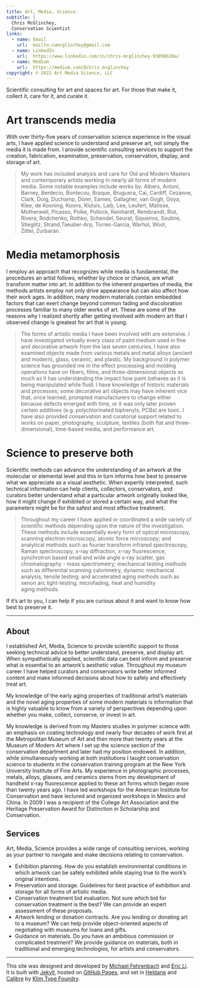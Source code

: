 ```yaml
---
title: Art, Media, Science.
subtitle: |
  Chris McGlinchey,
  Conservation Scientist
links:
  - name: Email
    url:  mailto:cwmcglinchey@gmail.com
  - name: LinkedIn
    url:  https://www.linkedin.com/in/chris-mcglinchey-93896b20a/
  - name: Medium
    url:  https://medium.com/@chris_mcglinchey
copyright: © 2022 Art Media Science, LLC
---
```




Scientific consulting for art and spaces for art. For those that make it, collect it, care for it, and curate it.



# Art transcends media

With over thirty-five years of conservation science experience in the visual arts, I have applied science to understand and preserve art, not simply the media it is made from. I provide scientific consulting services to support the creation, fabrication, examination, preservation, conservation, display, and storage of art.

> My work has included analysis and care for Old and Modern Masters and contemporary artists working in nearly all forms of modern media. Some notable examples include works by: Albers, Antoni, Barney, Berdecio, Bontecou, Braque, Bruguera, Cai, Cardiff, Cezanne, Clark, Doig, Duchamp, Dürer, Eames, Gallagher, van Gogh, Goya, Klee, de Kooning, Koons, Klutsis, Laib, Lee, Leufert, Matisse, Motherwell, Picasso, Polke, Pollock, Reinhardt, Rembrandt, Rist, Rivera, Rodchenko, Rothko, Schendel, Seurat, Siqueiros, Soutine,  Stieglitz, Strand,Taeuber-Arp, Torres-Garcia, Warhol, Wool, Zittel, Zurbarán.



# Media metamorphosis

I employ an approach that recognizes while media is fundamental, the procedures an artist follows, whether by choice or chance, are what transform matter into art. In addition to the inherent properties of media, the methods artists employ not only drive appearance but can also affect how their work ages. In addition, many modern materials contain embedded factors that can exert change beyond common fading and discoloration processes familiar to many older works of art. These are some of the reasons why I realized shortly after getting involved with modern art that I observed change is greatest for art that is young.

> The forms of artistic media I have been involved with are extensive. I have investigated virtually every class of paint medium used in fine and decorative artwork from the last seven centuries. I have also examined objects made from various metals and metal alloys (ancient and modern), glass, ceramic, and plastic. My background in polymer science has grounded me in the effect processing and molding operations have on fibers, films, and three-dimensional objects as much as it has understanding the impact how paint behaves as it is being manipulated while fluid. I have knowledge of historic materials and processes; some decorative art objects may have inherent vice that, once learned, prompted manufacturers to change either because defects emerged with time, or it was only later proven certain additives (e.g. polychlorinated biphenyls, PCBs) are toxic.  I have also provided conservation and curatorial support related to works on paper, photography, sculpture, textiles (both flat and three-dimensional), time-based media, and performance art.



# Science to preserve both

Scientific methods can advance the understanding of an artwork at the molecular or elemental level and this in turn informs how best to preserve what we appreciate as a visual aesthetic. When expertly interpreted, such technical information can help clients, collectors, conservators, and curators better understand what a particular artwork originally looked like, how it might change if exhibited or stored a certain way, and what the parameters might be for the safest and most effective treatment.

> Throughout my career I have applied or coordinated a wide variety of scientific methods depending upon the nature of the investigation. These methods include essentially every form of optical microscopy, scanning electron microscopy, atomic force microscopy; and analytical methods such as fourier transform infrared spectroscopy, Raman spectroscopy, x-ray diffraction, x-ray fluorescence, synchrotron based small and wide angle x-ray scatter, gas chromatography - mass spectrometry; mechanical testing methods such as differential scanning calorimetry, dynamic mechanical analysis, tensile testing; and accelerated aging methods such as xenon arc light-testing, microfading, heat and humidity aging methods.

If it’s art to you, I can help if you are curious about it and want to know how best to preserve it.



---



## About

I established Art, Media, Science to provide scientific support to those seeking technical advice to better understand, preserve, and display art. When sympathetically applied, scientific data can best inform and preserve what is essential to an artwork’s aesthetic value. Throughout my museum career I have helped curators and conservators write better informed content and make informed decisions about how to safely and effectively treat art.

My knowledge of the early aging properties of traditional artist’s materials and the novel aging properties of some modern materials is information that is highly valuable to know from a variety of perspectives depending upon whether you make, collect, conserve, or invest in art.

My knowledge is derived from my Masters studies in polymer science with an emphasis on coating technology and nearly four decades of work first at the Metropolitan Museum of Art and then more than twenty years at the Museum of Modern Art where I set up the science section of the conservation department and later had my position endowed. In addition, while simultaneously working at both institutions I taught conservation science to students in the conservation training program at the New York University Institute of Fine Arts. My experience in photographic processes, metals, alloys, glasses, and ceramics stems from my development of handheld x-ray fluorescence applied to these art forms which began more than twenty years ago. I have led workshops for the American Institute for Conservation and have lectured and organized workshops in Mexico and China. In 2009 I was a recipient of the College Art Association and the Heritage Preservation Award for Distinction in Scholarship and Conservation.



## Services

Art, Media, Science provides a wide range of consulting services, working as your partner to navigate and make decisions relating to conservation.

* Exhibition planning. How do you establish environmental conditions in which artwork can be safely exhibited while staying true to the work’s original intentions.
* Preservation and storage. Guidelines for best practice of exhibition and storage for all forms of artistic media.
* Conservation treatment bid evaluation. Not sure which bid for conservation treatment is the best? We can provide an expert assessment of these proposals.
* Artwork lending or donation contracts. Are you lending or donating art to a museum? We can help provide object-oriented aspects of negotiating with museums for loans and gifts.
* Guidance on materials. Do you have an ambitious commission or complicated treatment? We provide guidance on materials, both in traditional and emerging technologies, for artists  and conservators.



---



This site was designed and developed by [Michael Fehrenbach](https://michaelfehrenbach.com) and [Eric Li](https://eric.young.li). It is built with [Jekyll](https://jekyllrb.com), hosted on [GitHub Pages](https://pages.github.com), and set in [Heldane](https://klim.co.nz/blog/heldane-design-information/) and [Calibre](https://klim.co.nz/blog/metric-and-calibre-design-information/) by [Klim Type Foundry](https://klim.co.nz).

